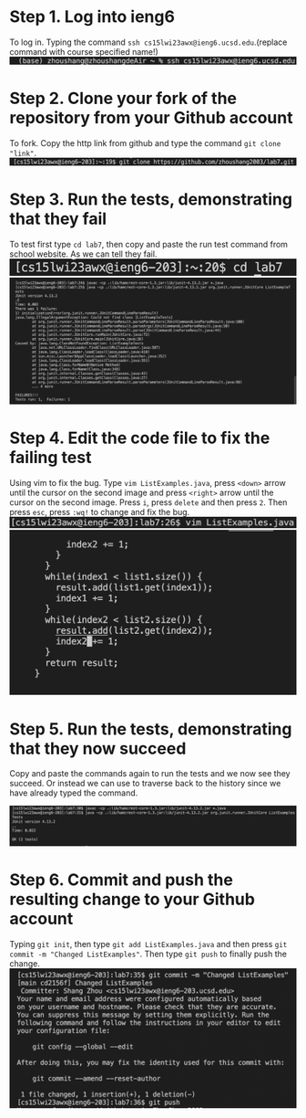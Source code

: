 # Step 1. Log into ieng6
To log in. Typing the command `ssh cs15lwi23awx@ieng6.ucsd.edu`.(replace command with course specified name!)	
![image](1.1.png)

# Step 2. Clone your fork of the repository from your Github account
To fork. Copy the http link from github and type the command `git clone "link"`.
![image](2.1.png)

# Step 3. Run the tests, demonstrating that they fail
To test first type `cd lab7`, then copy and paste the run test command from school website. As we can tell they fail.
![image](3.1.png)
![image](3.2.png)

# Step 4. Edit the code file to fix the failing test
Using vim to fix the bug. Type `vim ListExamples.java`, press `<down>` arrow until the cursor on the second image and press `<right>` arrow until the cursor on the second image. Press `i`, press `delete` and then press `2`. Then press `esc`, press `:wq!` to change and fix the bug.
![image](4.1.png)
![image](4.2.png)

# Step 5. Run the tests, demonstrating that they now succeed
Copy and paste the commands again to run the tests and we now see they succeed.
Or instead we can use <up arrow> to traverse back to the history since we have already typed the command.

![image](5.png)

# Step 6. Commit and push the resulting change to your Github account 
Typing `git init`, then type `git add ListExamples.java` and then press `git commit -m "Changed ListExamples"`. Then type `git push` to finally push the change.
![image](6.1.png)
